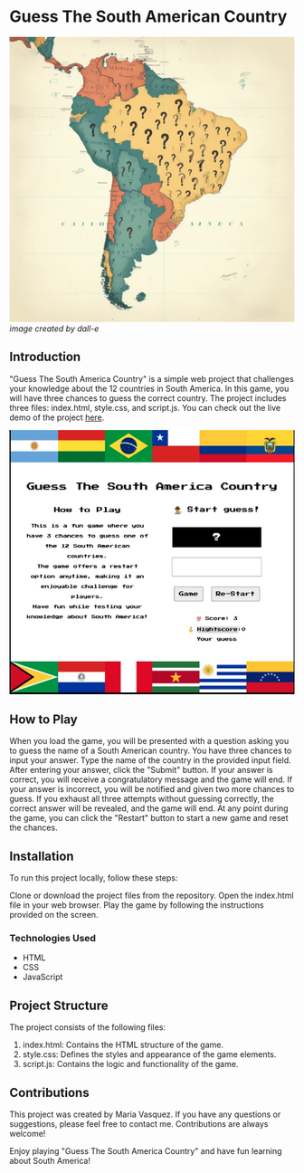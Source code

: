 # Guess The South American Country

![guess](guess.jpg)
*image created by dall-e*

## Introduction

"Guess The South America Country" is a simple web project that challenges your knowledge about the 12 countries in South America. In this game, you will have three chances to guess the correct country. The project includes three files: index.html, style.css, and script.js. You can check out the live demo of the project [here](https://guess-southamerica-country.netlify.app/).

![Game](./IMG/GAME.jpeg)

## How to Play

When you load the game, you will be presented with a question asking you to guess the name of a South American country.
You have three chances to input your answer. Type the name of the country in the provided input field.
After entering your answer, click the "Submit" button.
If your answer is correct, you will receive a congratulatory message and the game will end.
If your answer is incorrect, you will be notified and given two more chances to guess.
If you exhaust all three attempts without guessing correctly, the correct answer will be revealed, and the game will end.
At any point during the game, you can click the "Restart" button to start a new game and reset the chances.

## Installation

To run this project locally, follow these steps:

Clone or download the project files from the repository.
Open the index.html file in your web browser.
Play the game by following the instructions provided on the screen.

### Technologies Used

- HTML
- CSS
- JavaScript

## Project Structure

The project consists of the following files:

1. index.html: Contains the HTML structure of the game.
2. style.css: Defines the styles and appearance of the game elements.
3. script.js: Contains the logic and functionality of the game.

## Contributions

This project was created by Maria Vasquez. If you have any questions or suggestions, please feel free to contact me. Contributions are always welcome!

Enjoy playing "Guess The South America Country" and have fun learning about South America!
